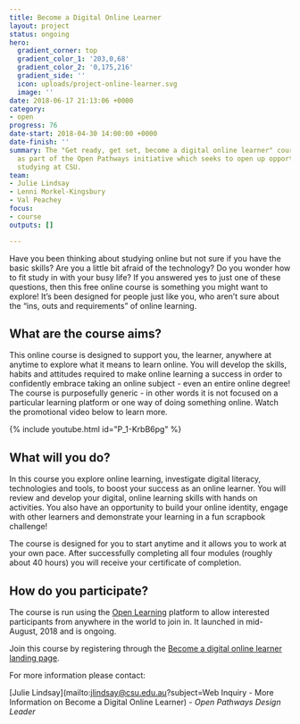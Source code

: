 ```yaml
---
title: Become a Digital Online Learner
layout: project
status: ongoing
hero:
  gradient_corner: top
  gradient_color_1: '203,0,68'
  gradient_color_2: '0,175,216'
  gradient_side: ''
  icon: uploads/project-online-learner.svg
  image: ''
date: 2018-06-17 21:13:06 +0000
category:
- open
progress: 76
date-start: 2018-04-30 14:00:00 +0000
date-finish: ''
summary: The "Get ready, get set, become a digital online learner" course was developed
  as part of the Open Pathways initiative which seeks to open up opportunities for
  studying at CSU.
team:
- Julie Lindsay
- Lenni Morkel-Kingsbury
- Val Peachey
focus:
- course
outputs: []

---
```

Have you been thinking about studying online but not sure if you have the basic skills? Are you a little bit afraid of the technology? Do you wonder how to fit study in with your busy life? If you answered yes to just one of these questions, then this free online course is something you might want to explore! It’s been designed for people just like you, who aren’t sure about the “ins, outs and requirements” of online learning.

## What are the course aims?

This online course is designed to support you, the learner, anywhere at anytime to explore what it means to learn online. You will develop the skills, habits and attitudes required to make online learning a success in order to confidently embrace taking an online subject - even an entire online degree! The course is purposefully generic - in other words it is not focused on a particular learning platform or one way of doing something online. Watch the promotional video below to learn more.

{% include youtube.html id="P_1-KrbB6pg" %}

## What will you do?

In this course you explore online learning, investigate digital literacy, technologies and tools, to boost your success as an online learner. You will review and develop your digital, online learning skills with hands on activities. You also have an opportunity to build your online identity, engage with other learners and demonstrate your learning in a fun scrapbook challenge!

The course is designed for you to start anytime and it allows you to work at your own pace. After successfully completing all four modules (roughly about 40 hours) you will receive your certificate of completion.

## How do you participate?

The course is run using the [Open Learning](https://www.openlearning.com/csu/) platform to allow interested participants from anywhere in the world to join in. It launched in mid-August, 2018 and is ongoing.

Join this course by registering through the [Become a digital online learner landing page](https://www.openlearning.com/csu/courses/become-a-digital-online-learner?showLanding=true).

For more information please contact:

[Julie Lindsay](mailto:jlindsay@csu.edu.au?subject=Web Inquiry - More Information on Become a Digital Online Learner) - _Open Pathways Design Leader_